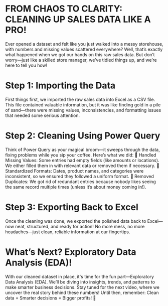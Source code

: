   # FROM CHAOS TO CLARITY: CLEANING UP SALES DATA LIKE A PRO!


Ever opened a dataset and felt like you just walked into a messy storehouse, with numbers and missing values scattered everywhere? 
Well, that’s exactly what happened when we got our hands on this raw sales data. 
But don’t worry—just like a skilled store manager, we’ve tidied things up, and we’re here to tell you how!


# Step 1: Importing the Data
First things first, we imported the raw sales data into Excel as a CSV file. 
This file contained valuable information, but it was like finding gold in a pile of sand—there were missing values, inconsistencies, 
and formatting issues that needed some serious attention.


# Step 2: Cleaning Using Power Query
Think of Power Query as your magical broom—it sweeps through the data, fixing problems while you sip your coffee. Here’s what we did:
	Handled Missing Values: Some entries had empty fields (like amounts or locations). We either filled them in with relevant data or removed them if necessary.
	Standardized Formats: Dates, product names, and categories were inconsistent, so we ensured they followed a uniform format.
	Removed Duplicates: We got rid of redundant entries because nobody likes seeing the same record multiple times (unless it’s about money coming in!).

# Step 3: Exporting Back to Excel
Once the cleaning was done, we exported the polished data back to Excel—now neat, structured, and ready for action! 
No more mess, no more headaches—just clean, reliable information at our fingertips.

# What’s Next? Exploratory Data Analysis (EDA)!
With our cleaned dataset in place, it's time for the fun part—Exploratory Data Analysis (EDA). 
We’ll be diving into insights, trends, and patterns to make smarter business decisions. 
Stay tuned for the next video, where we uncover the real story behind these numbers!
Until then, remember: Clean data = Smarter decisions = Bigger profits! 🚀
